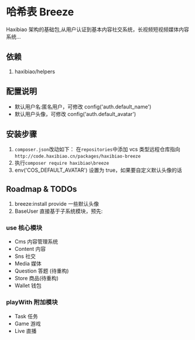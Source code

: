 # 哈希表 Breeze

Haxibiao 架构的基础包,从用户认证到基本内容社交系统，长视频短视频媒体内容系统...

## 依赖

1. haxibiao/helpers

## 配置说明

- 默认用户名:匿名用户，可修改 config('auth.default_name')
- 默认用户头像，可修改 config('auth.default_avatar')

## 安装步骤

1. `composer.json`改动如下：
   在`repositories`中添加 vcs 类型远程仓库指向
   `http://code.haxibiao.cn/packages/haxibiao-breeze`
2. 执行`composer require haxibiao\breeze`
3. env('COS_DEFAULT_AVATAR') 设置为 true，如果要自定义默认头像的话

## Roadmap & TODOs

1. breeze:install provide 一些默认头像
2. BaseUser 直接基于子系统模块，预先:

### use 核心模块

- Cms 内容管理系统
- Content 内容
- Sns 社交
- Media 媒体
- Question 答题 (待重构)
- Store 商品(待重构)
- Wallet 钱包

### playWith 附加模块

- Task 任务
- Game 游戏
- Live 直播
